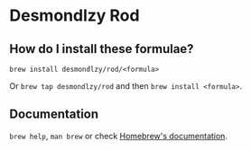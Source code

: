 # Desmondlzy Rod

## How do I install these formulae?

`brew install desmondlzy/rod/<formula>`

Or `brew tap desmondlzy/rod` and then `brew install <formula>`.

## Documentation

`brew help`, `man brew` or check [Homebrew's documentation](https://docs.brew.sh).
